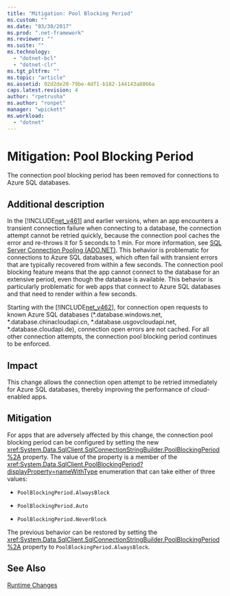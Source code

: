 ```yaml
---
title: "Mitigation: Pool Blocking Period"
ms.custom: ""
ms.date: "03/30/2017"
ms.prod: ".net-framework"
ms.reviewer: ""
ms.suite: ""
ms.technology: 
  - "dotnet-bcl"
  - "dotnet-clr"
ms.tgt_pltfrm: ""
ms.topic: "article"
ms.assetid: 92d2de20-79be-4df1-b182-144143a8866a
caps.latest.revision: 4
author: "rpetrusha"
ms.author: "ronpet"
manager: "wpickett"
ms.workload: 
  - "dotnet"
---
```

# Mitigation: Pool Blocking Period
The connection pool blocking period has been removed for connections to Azure SQL databases.  
  
## Additional description  
 In the [!INCLUDE[net_v461](../../../includes/net-v461-md.md)] and earlier versions, when an app encounters a transient connection failure when connecting to a database, the connection attempt cannot be retried quickly, because the connection pool caches the error and re-throws it for 5 seconds to 1 min. For more information, see [SQL Server Connection Pooling (ADO.NET)](../../../docs/framework/data/adonet/sql-server-connection-pooling.md). This behavior is problematic for connections to Azure SQL databases, which often fail with transient errors that are typically recovered from within a few seconds. The connection pool blocking feature means that the app cannot connect to the database for an extensive period, even though the database is available. This behavior is particularly problematic for web apps that connect to Azure SQL databases and that need to render within a few seconds.  
  
 Starting with the [!INCLUDE[net_v462](../../../includes/net-v462-md.md)], for connection open requests to known Azure SQL databases (*.database.windows.net, \*.database.chinacloudapi.cn, \*.database.usgovcloudapi.net, \*.database.cloudapi.de), connection open errors are not cached. For all other connection attempts, the connection pool blocking period continues to be enforced.  
  
## Impact  
 This change allows the connection open attempt to be retried immediately for Azure SQL databases, thereby improving the performance of cloud-enabled apps.  
  
## Mitigation  
 For apps that are adversely affected by this change, the connection pool blocking period can be configured by setting the new <xref:System.Data.SqlClient.SqlConnectionStringBuilder.PoolBlockingPeriod%2A> property.  The value of the property is a member of the <xref:System.Data.SqlClient.PoolBlockingPeriod?displayProperty=nameWithType> enumeration that can take either of three values:  
  
-   `PoolBlockingPeriod.AlwaysBlock` 
  
-   `PoolBlockingPeriod.Auto`  
  
-   `PoolBlockingPeriod.NeverBlock` 
  
 The previous behavior can be restored by setting the <xref:System.Data.SqlClient.SqlConnectionStringBuilder.PoolBlockingPeriod%2A> property to `PoolBlockingPeriod.AlwaysBlock`.  
  
## See Also  
 [Runtime Changes](../../../docs/framework/migration-guide/runtime-changes-in-the-net-framework-4-6-2.md)

